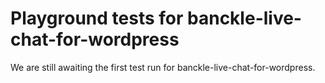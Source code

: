 # Playground tests for banckle-live-chat-for-wordpress
We are still awaiting the first test run for banckle-live-chat-for-wordpress.
